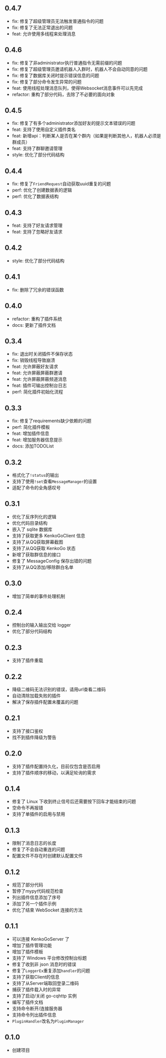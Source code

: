 ## 0.4.7

- fix: 修复了超级管理员无法触发普通指令的问题
- fix: 修复了无法正常退出的问题
- feat: 允许使用多线程来处理消息

## 0.4.6

- fix: 修复了非administrator执行普通指令无需前缀的问题
- fix: 修复了超级管理员邀请机器人入群时，机器人不会自动同意的问题
- fix: 修复了数据库关闭时提示错误信息的问题
- fix: 修复了部分命令发生异常的问题
- feat: 使用线程处理消息队列，使得Websocket消息事件可以先完成
- refactor: 重构了部分代码，去除了不必要的面向对象

## 0.4.5

- fix: 修复了有多个administrator添加好友的提示文本错误的问题
- feat: 支持了使用自定义插件类名
- feat: 新增api：判断某人是否在某个群内（如果是判断其他人，机器人必须是群成员）
- feat: 支持了群聊邀请管理
- style: 优化了部分代码结构

## 0.4.4

- fix: 修复了`FriendRequest`自动获取uuid重复的问题
- perf: 优化了创建数据表的逻辑
- perf: 优化了数据表结构

## 0.4.3

- feat: 支持了好友请求管理
- feat: 支持了忽略好友请求

## 0.4.2

- style: 优化了部分代码结构

## 0.4.1

- fix: 删除了冗余的错误函数

## 0.4.0

- refactor: 重构了插件系统
- docs: 更新了插件文档

## 0.3.4

- fix: 退出时关闭插件不保存状态
- fix: 销毁线程导致崩溃
- feat: 允许屏蔽好友请求
- feat: 允许屏蔽屏蔽群邀请
- feat: 允许屏蔽屏蔽频道消息
- feat: 插件可输出控制台日志
- perf: 简化插件初始化流程

## 0.3.3

- fix: 修复了requirements缺少依赖的问题
- perf: 简化插件模板
- feat: 增加插件信息
- feat: 增加服务器信息提示
- docs: 添加TODOList

## 0.3.2

- 格式化了`!status`的输出
- 支持了使用`!set`查看`MessageManager`的设置
- 适配了命令的全角感叹号

## 0.3.1

- 优化了反序列化的逻辑
- 优化代码目录结构
- 嵌入了 sqlite 数据库
- 支持了获取更多 KenkoGoClient 信息
- 支持了从QQ获取屏幕截图
- 支持了从QQ获取 KenkoGo 状态
- 新增了获取群信息的接口
- 修复了 MessageConfig 保存出错的问题
- 支持了从QQ添加/移除群白名单

## 0.3.0

- 增加了简单的事件处理机制

## 0.2.4

- 控制台的输入输出交给 logger
- 优化了部分代码结构

## 0.2.3

- 支持了插件重载

## 0.2.2

- 降级二维码无法识别的错误，请用url查看二维码
- 自动清除加载失败的插件
- 解决了保存插件配置未覆盖的问题

## 0.2.1

- 支持了接口鉴权
- 找不到插件降级为警告

## 0.2.0

- 支持了插件配置持久化，目前仅包含是否启用
- 支持了插件顺序的移动，以满足轮询的需求

## 0.1.4

- 修复了 Linux 下收到终止信号后还需要按下回车才能结束的问题
- 空命令不再报错
- 支持了单插件的启用与禁用

## 0.1.3

- 限制了消息日志的长度
- 修复了不会自动重连的问题
- 配置文件不存在时创建默认配置文件

## 0.1.2

- 规范了部分代码
- 暂停了mypy代码规范检查
- 列出插件信息添加了序号
- 添加了另一个插件示例
- 优化了结束 WebSocket 连接的方法

## 0.1.1

- 可以连接 KenkoGoServer 了
- 增加了插件管理功能
- 增加了插件模板
- 支持了 Windows 平台修改控制台标题
- 修复了收到非 json 消息时的错误
- 修复了`LoggerEx`重复添加`handler`的问题
- 支持了获取Client的信息
- 支持了从Server端取回登录二维码
- 捕获了插件载入时的异常
- 支持了启动/关闭 go-cqhttp 实例
- 编写了插件文档
- 支持命令断开/连接服务器
- 支持命令列出插件信息
- `PluginHandler`改名为`PluginManager`

## 0.1.0

- 创建项目
